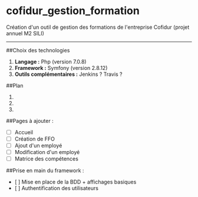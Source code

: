 # cofidur_gestion_formation
Création d'un outil de gestion des formations de l'entreprise Cofidur (projet annuel M2 SILI)

---

##Choix des technologies

1. **Langage :** Php (version 7.0.8)
2. **Framework :** Symfony (version 2.8.12)
3. **Outils complémentaires :** Jenkins ? Travis ?

##Plan

1. 
2. 
3. 

##Pages à ajouter :
- [ ] Accueil
- [ ] Création de FFO
- [ ] Ajout d'un employé
- [ ] Modification d'un employé
- [ ] Matrice des compétences

##Prise en main du framework :
- [ ] Mise en place de la BDD + affichages basiques
- [ ] Authentification des utilisateurs
